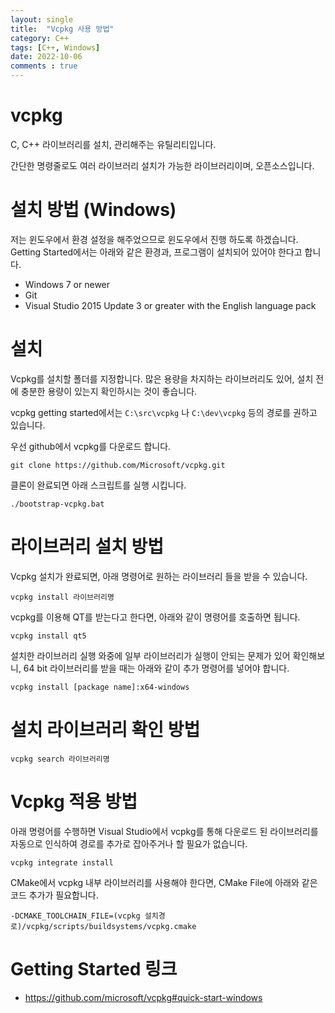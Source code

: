 ```yaml
---
layout: single
title:  "Vcpkg 사용 방법"
category: C++
tags: [C++, Windows]
date: 2022-10-06
comments : true
---
```


# vcpkg
C, C++ 라이브러리를 설치, 관리해주는 유틸리티입니다.

간단한 명령줄로도 여러 라이브러리 설치가 가능한 라이브러리이며, 오픈소스입니다.

# 설치 방법 (Windows)
저는 윈도우에서 환경 설정을 해주었으므로 윈도우에서 진행 하도록 하겠습니다.
Getting Started에서는 아래와 같은 환경과, 프로그램이 설치되어 있어야 한다고 합니다.
* Windows 7 or newer
* Git
* Visual Studio 2015 Update 3 or greater with the English language pack

# 설치
Vcpkg를 설치할 폴더를 지정합니다.
많은 용량을 차지하는 라이브러리도 있어, 설치 전에 충분한 용량이 있는지 확인하시는 것이 좋습니다.

vcpkg getting started에서는 `C:\src\vcpkg` 나 `C:\dev\vcpkg` 등의 경로를 권하고 있습니다.

우선 github에서 vcpkg를 다운로드 합니다.

    git clone https://github.com/Microsoft/vcpkg.git


클론이 완료되면 아래 스크립트를 실행 시킵니다.

    ./bootstrap-vcpkg.bat


# 라이브러리 설치 방법
Vcpkg 설치가 완료되면, 아래 명령어로 원하는 라이브러리 들을 받을 수 있습니다.

    vcpkg install 라이브러리명

vcpkg를 이용해 QT를 받는다고 한다면, 아래와 같이 명령어를 호출하면 됩니다.

    vcpkg install qt5 

설치한 라이브러리 실행 와중에 일부 라이브러리가 실행이 안되는 문제가 있어 확인해보니, 64 bit 라이브러리를 받을 때는 아래와 같이 추가 명령어를 넣어야 합니다.

    vcpkg install [package name]:x64-windows

# 설치 라이브러리 확인 방법

    vcpkg search 라이브러리명

# Vcpkg 적용 방법
아래 명령어를 수행하면 Visual Studio에서 vcpkg를 통해 다운로드 된 라이브러리를 자동으로 인식하여 경로를 추가로 잡아주거나 할 필요가 없습니다.  

    vcpkg integrate install

CMake에서 vcpkg 내부 라이브러리를 사용해야 한다면, CMake File에 아래와 같은 코드 추가가 필요합니다.

    -DCMAKE_TOOLCHAIN_FILE=(vcpkg 설치경로)/vcpkg/scripts/buildsystems/vcpkg.cmake


# Getting Started 링크
* https://github.com/microsoft/vcpkg#quick-start-windows